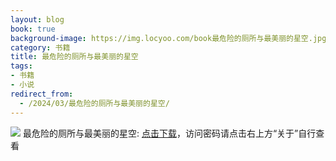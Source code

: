 ```yaml
---
layout: blog
book: true
background-image: https://img.locyoo.com/book最危险的厕所与最美丽的星空.jpg
category: 书籍
title: 最危险的厕所与最美丽的星空
tags:
- 书籍
- 小说
redirect_from:
  - /2024/03/最危险的厕所与最美丽的星空/
---
```

![](https://img.locyoo.com/book最危险的厕所与最美丽的星空.jpg)
最危险的厕所与最美丽的星空: <a name = "ref1" href="https://url18.ctfile.com/f/50983618-1439916781-599d6e?p=3619">点击下载</a>，访问密码请点击右上方“关于”自行查看